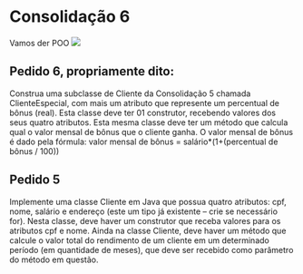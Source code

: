 # Consolidação 6

Vamos der POO
<img src = "https://image.isu.pub/160413003059-d3a1922955d866096557097c17c0f41f/jpg/page_1.jpg">

## Pedido 6, propriamente dito:

Construa uma subclasse de Cliente da Consolidação 5 chamada ClienteEspecial, com mais um atributo que represente um percentual de bônus (real). Esta classe deve ter 01 construtor, recebendo valores dos seus quatro atributos. Esta mesma classe deve ter um método que calcula qual o valor mensal de bônus que o cliente ganha. O valor mensal de bônus é dado pela fórmula: valor mensal de bônus = salário*(1+(percentual de bônus / 100))

## Pedido 5

Implemente uma classe Cliente em Java que possua quatro atributos: cpf, nome, salário e endereço (este um tipo já existente – crie se necessário for). Nesta classe, deve haver um construtor que receba valores para os atributos cpf e nome. Ainda na classe Cliente, deve haver um método que calcule o valor total do rendimento de um cliente em um determinado período (em quantidade de meses), que deve ser recebido como parâmetro do método em questão.